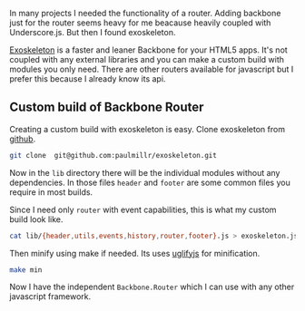 <!--


---
 "JavaScript : Using backbone router alone"
excerpt: "JavaScript : Using backbone router alone using exoskeleton"
date: 2015-04-24 00:00:00 IST
updated: 2015-04-24 00:00:00 IST
categories: backbone
tags: backbone
---

-->
<!DOCTYPE html>
<html>

<head>
  <title>basic-git-workflow</title>
  <meta charset="utf-8">
  <meta name="viewport" content="width=device-width, initial-scale=1.0">


  <link rel="stylesheet" href="./css/bootstrap.css">
  <link rel="stylesheet" href="./css/bootstrap.grid.css">
  <link rel="stylesheet" href="./css/bootstrap.min.css">
  <link rel="stylesheet" href="./css/bootstrap-reboot.min.css">
  <link rel="stylesheet" href="./css/bootstrap.css.map">
  <link rel="stylesheet" href="./css/blog-home.css">
  <link rel="stylesheet" href="./css/prism.css">
  <script async defer src="./css/prism.js"></script>
</head>
<!--------------------------------------------------------------------------------------------------->
<!--------------------------------------------------------------------------------------------------->
<!--------------------------------------------------------------------------------------------------->
<!--------------------------------------------------------------------------------------------------->
<!--------------------------------------------------------------------------------------------------->




<body>

In many projects I needed the functionality of a router. Adding backbone just for the router seems heavy for me beacause heavily coupled with Underscore.js. But then I found exoskeleton.

[Exoskeleton](http://exosjs.com/) is a faster and leaner Backbone for your HTML5 apps. It's not coupled with any external libraries and you can make a custom build with modules you only need. There are other routers available for javascript but I prefer this because I already know its api.

## Custom build of Backbone Router

Creating a custom build with exoskeleton is easy. Clone exoskeleton from [github](https://github.com/paulmillr/exoskeleton).

```sh
git clone  git@github.com:paulmillr/exoskeleton.git
```

Now in the `lib` directory there will be the individual modules without any dependencies. In those files `header` and `footer` are some common files you require in most builds.

Since I need only `router` with event capabilities, this is what my custom build look like.

```sh
cat lib/{header,utils,events,history,router,footer}.js > exoskeleton.js
```

Then minify using make if needed. Its uses [uglifyjs](https://www.npmjs.com/package/uglifyjs) for minification.

```sh
make min
```

Now I have the independent `Backbone.Router` which I can use with any other javascript framework.
